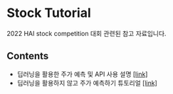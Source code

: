 # Stock Tutorial

2022 HAI stock competition 대회 관련된 참고 자료입니다.

## Contents
- 딥러닝을 활용한 주가 예측 및 API 사용 설명 [[link]](https://github.com/HanyangTechAI/stock_tutorial/tree/main/1_deep_learning)
- 딥러닝을 활용하지 않고 주가 예측하기 튜토리얼 [[link]](https://github.com/HanyangTechAI/stock_tutorial/tree/main/2_wo_deep_learning)
